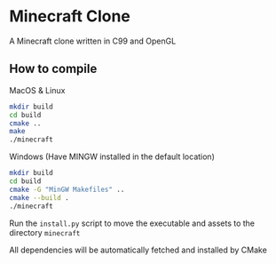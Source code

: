 # Minecraft Clone

A Minecraft clone written in C99 and OpenGL

## How to compile

MacOS & Linux

```bash
mkdir build
cd build
cmake ..
make
./minecraft
```

Windows (Have MINGW installed in the default location)

```bash
mkdir build
cd build
cmake -G "MinGW Makefiles" ..
cmake --build .
./minecraft
```

Run the `install.py` script to move the executable and assets to the directory `minecraft`

All dependencies will be automatically fetched and installed by CMake


